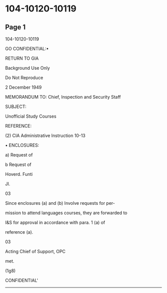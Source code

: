 # 104-10120-10119

## Page 1

104-10120-10119

GO CONFIDENTIAL:•

RETURN TO GIA

Background Use Only

Do Not Reproduce

2 December 1949

MEMORANDUM TO: Chief, Inspection and Security Staff

SUBJECT:

Unofficial Study Courses

REFERENCE:

(2) CIA Administrative Instruction 10-13

• ENCLOSURES:

a) Request of

b Request of

Hoverd. Funti

JI.

03

Since enclosures (a) and (b) Involve requests for per-

mission to attend languages courses, they are forwarded to

I&S for approval in accordance with para. 1 (a) of

reference (a).

03

Acting Chief of Support, OPC

met.

(1g8)

CONFIDENTIAL'

---

